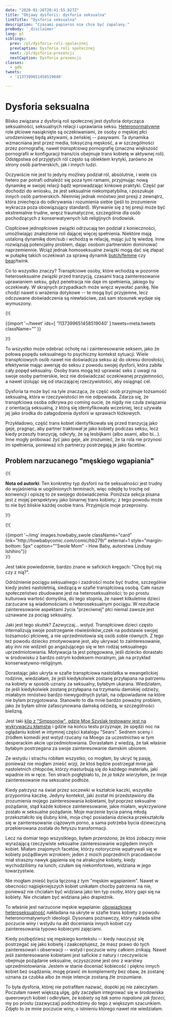 ```yaml
---
date: "2020-01-26T20:41:55.827Z"
title: "Objawy dysforii: dysforia seksualna"
linkTitle: "Dysforia seksualna"
description: "Czasami papieros nie chce być zapalany."
preBody: '_disclaimer'
lang: pl
siblings:
  prev: /pl/dysforia-roli-spolecznej
  prevCaption: Dysforia roli społecznej
  next: /pl/dysforia-prezencji
  nextCaption: Dysforia prezencji
classes:
  - gdb
tweets:
  - '1137399651458519040'

---
```


# Dysforia seksualna

Blisko związana z dysforią roli społecznej jest dysforia dotycząca seksualności, seksualnych relacji i uprawiania seksu. [Heteronormatywne](https://pl.wikipedia.org/wiki/Heteronormatywno%C5%9B%C4%87) role płciowe nasiąknięte są oczekiwaniami, że osoby o męskiej płci urodzeniowej będą aktywami, a żeńskiej -- pasywami. Ta dynamika wzmacniana jest przez media, toksyczną męskość, a w szczególności przez pornografię, nawet *transpłciową* pornografię (znaczna większość pornografii w konfiguracji trans/cis obejmuje trans kobietę w aktywnej roli). Odstępstwa od przyjętych ról często są obiektem krytyki, zarówno ze strony osób partnerskich, jak i innych ludzi.

Oczywiście nie jest to jedyny możliwy podział ról, absolutnie, i wiele cis hetero par potrafi odnaleźć się poza tymi ramami, przyjmując nową dynamikę w swojej relacji bądź wprowadzając kinkowe praktyki. Część par dochodzi do wniosku, że jest seksualnie niekompatybilna, i poszukuje innych osób partnerskich. Niemniej jednak mnóstwo jest presji z zewnątrz, która zniechęca do odkrywania i rozumienia siebie (jeśli to zrozumienie wykracza poza obowiązujący standard). Wyrwanie się z tej presji może być ekstremalnie trudne, wręcz traumatyczne, szczególnie dla osób pochodzących z konserwatywnych lub religijnych środowisk.

Cispłciowe jednopłciowe związki odrzucają ten podział z konieczności, umożliwiając znalezienie roli dającej więcej spełnienia. Niektóre mają ustaloną dynamikę dom/sub i wchodzą w relację, mając już tę wiedzę. Inne rozwiązują potencjalny problem, dając osobom partnerskim dominować naprzemiennie. Wciąż jednak homoseksualne związki mogą dać się złapać w pułapkę takich oczekiwań za sprawą dynamik [butch/femme](https://pl.wikipedia.org/wiki/Butch_i_femme) czy [bear](https://pl.wikipedia.org/wiki/Gay_bear)/twink.

Co to wszystko znaczy? Transpłciowe osoby, które wchodzą w pozornie heteroseksualne związki przed tranzycją, czasami tracą zainteresowanie uprawianiem seksu, gdyż penetracja nie daje im spełnienia, jakiego by oczekiwały. W skrajnych przypadkach może wręcz wywołać panikę. Nie chodzi nawet o wrażenia dotykowe -- te mogą być przyjemne, lecz odczuwane doświadczenia są niewłaściwe, zaś sam stosunek wydaje się wymuszony.

{!{ <div class="gutter">
{{import '~/tweet' ids=[
    '1137399651458519040'
] tweets=meta.tweets className="" }}
<!--
Czy jakieś inne trans dziewczyny dotarły do takiego punktu przed tranzycją, gdzie właściwie musiały odpływać, by robić za top, czy tylko ja lol
-->
</div>}!}

To wszystko może odebrać ochotę na i zainteresowanie seksem, jako że połowa popędu seksualnego to psychiczny kontekst sytuacji. Wiele transpłciowych osób nawet nie doświadcza seksu aż do okresu dorosłości, efektywnie mając awersję do seksu z powodu swojej dysforii, która zabiła cały popęd seksualny. Osoby trans mogą też uprawiać seks z uwagi na swoje osoby partnerskie, lecz nie doświadczać oczekiwanej przyjemności, a nawet izolując się od otaczającej rzeczywistości, aby osiągnąć cel.

Dysforia ta może być na tyle znacząca, że część osób przyjmuje tożsamość seksualną, która w rzeczywistości im nie odpowiada. Zdarza się, że transpłciowa osoba odkrywa po coming oucie, że nigdy nie czuła związania z orientacją seksualną, z którą się identyfikowała wcześniej, lecz używała jej jako środka do załagodzenia dysforii w sprawach łóżkowych.

Przykładowo, część trans kobiet identyfikowała się przed tranzycją jako geje, pragnąc, aby partner traktował je jako kobiety podczas seksu, lecz kiedy przeszły tranzycję, odkryły, że są lesbijkami (albo asami, albo bi...). Inne mogły próbować żyć jako geje, ale zrozumieć, że ta rola nie przynosi im spełnienia, ponieważ ich partnerzy postrzegają je jako facetów.

## Problem narzucanego "męskiego wgapiania"

{!{<div class="cw"><p>
<strong>Nota od autorki</strong>: Ten konkretny typ dysforii na tle seksualności jest trudny do wyjaśnienia w uogólnionych terminach, więc odejdę tu trochę od konwencji i opiszę to ze swojego doświadczenia. Poniższa sekcja pisana jest z mojej perspektywy jako binarnej trans kobiety; z tego powodu może to nie być bliskie każdej osobie trans. Przyjmijcie moje przeprosiny.
</p></div>}!}

{!{
<div class="gutter flex">
{{import '~/img' images.howbaby_swole className="card" link="http://howbabycomic.com/comic/hb279/" external=1 style="margin-bottom: 5px" caption="&quot;Swole Mom&quot; - How Baby, autorstwa Lindsay Ishihiro"}}
</div>
}!}

Jest takie powiedzenie, bardzo znane w safickich kręgach: "Chcę być nią czy z nią?".

Odróżnienie pociągu seksualnego i zazdrości może być trudne, szczególnie kiedy jesteś nastoletnią, siedzącą w szafie transpłciową osobą. Całe nasze społeczeństwo zbudowane jest na heteroseksualności; to po prostu kulturowa wartość domyślna, do tego stopnia, że nawet kilkuletnie dzieci zarzucane są wiadomościami o heteroseksualnym pociągu. W rezultacie zainteresowanie aspektami życia "przeciwnej" płci niemal zawsze jest uznawane za pociąg seksualny.

Jaki jest tego skutek? Zazwyczaj... wstyd. Transpłciowe dzieci często internalizują swoje postrzeganie rówieśników_czek na podstawie swojej tożsamości płciowej, a nie uprzedmiotowia się osób sobie równych. Z tego też powodu dziecko zmotywowane jest, aby ukrywać to zainteresowanie, aby inni nie widzieli go angażującego się w ten rodzaj seksualnego uprzedmiotowiania. Motywacja ta jest potęgowana, jeśli dziecko dorastało w środowisku z bardzo ostrym kodeksem moralnym, jak na przykład konserwatywno-religijnym.

Dorastając jako ukryta w szafie transpłciowa nastolatka w ewangelickiej rodzinie, wiedziałam, że jeśli kiedykolwiek zostanę przyłapana na patrzeniu na kobiety w sposób uznany za seksualny, byłabym ukarana. Wiedziałam, że jeśli kiedykolwiek zostanę przyłapana na trzymaniu damskiej odzieży, miałabym mnóstwo bardzo niewygodnych pytań, na odpowiadanie na które nie byłam przygotowana. Stanowiło to dla mnie bardzo poważny problem, jako że byłam silnie zafascynowana damską odzieżą, w szczególności bielizną.

Jest taki [klip z "Simpsonów", gdzie Moe Szyslak testowany jest na wykrywaczu kłamstw](https://www.youtube.com/watch?v=iQGwrK_yDEg) i gdzie na końcu testu przyznaje, że spędzi noc na oglądaniu kobiet w intymnej części katalogu "Sears". Sednem sceny i źródłem komedii jest wstyd rzucany na Moego za uczestnictwo w tym desperackim akcie uprzedmiotowiania. Dorastałam z wiedzą, że tak właśnie byłabym postrzegana za swoje zainteresowanie damskim ubiorem.

Ze wstydu i strachu robiłam wszystko, co mogłam, by ukryć tę pasję, ponieważ nie mogłam znieść wizji, że ktoś będzie postrzegał mnie jak nastoletnich chłopców, którzy masturbują się do każdego materiału, jaki wpadnie im w ręce. Ten strach pogłębiało to, że *ja także wierzyłam*, że moje zainteresowanie ma seksualne podłoże.

Kiedy patrzysz na świat przez soczewki w kształcie kaczki, wszystko przypomina kaczkę. Jedyny kontekst, jaki został mi przedstawiony dla zrozumienia mojego zainteresowania kobietami, był poprzez seksualne pożądanie, stąd każde kobiece zainteresowanie, jakie miałam, wykrzywione zostało w seksualne pożądanie. Moje marzenie bycia panną młodą przekształciło się ślubny kink, moja chęć posiadania dziecka przekształciła się w zainteresowanie ciążowym porno, a sama potrzeba bycia dziewczyną przekierowana została do fetyszu transformacji.

Lecz na domiar tego wszystkiego, byłam *przerażona*, że ktoś zobaczy mnie wyrażającą rzeczywiste seksualne zainteresowanie względem innych kobiet. Miałam znajomych facetów, którzy notorycznie wpatrywali się w kobiety pożądliwym wzrokiem; jeden z moich poprzednich pracodawców miał straszny nawyk gapienia się na atrakcyjne kobiety, kiedy wychodziliśmy na lunch; czułam się niekomfortowo, widziana w jego towarzystwie.

Nie mogłam znieść bycia łączoną z tym "męskim wgapianiem". Nawet w obecności najpiękniejszych kobiet unikałam choćby patrzenia na nie, ponieważ nie chciałam być widziana jako ten typ osoby, który gapi się na kobiety. Nie chciałam być widziana jako drapieżnik.

To właśnie jest narzucone męskie wgapianie: [obowiązkowa heteroseksualność](https://pl.wikipedia.org/wiki/Obowi%C4%85zkowy_heteroseksualizm) nakładana na ukryte w szafie trans kobiety z powodu heteronormatywnych ideologii. Dysonans poznawczy, który nakłada silne poczucie winy i wstydu na akt doceniania innych kobiet czy zainteresowania typowo kobiecymi zajęciami.

Kiedy pozbędziesz się męskiego kontekstu -- kiedy nauczysz się postrzegać się jako kobietę i zaakceptujesz, że masz prawo do tych zainteresowań i obserwacji -- wstyd i poczucie winy całkiem znikają. Nawet jeśli zainteresowanie kobietami jest safickie z natury i rzeczywiście obejmuje pożądanie seksualne, oczyszczone jest ono z warstwy uprzedmiotowiania. Jestem w stanie doceniać kobiecość i piękno innych kobiet bez osądzania; mogę prawić im komplementy bez obaw, że zostanę uznana za czubka albo że moje intencje zostaną źle zrozumiane.

To była dysforia, której nie potrafiłam nazwać, dopóki jej nie zaleczyłam. Poczułam nawet większą ulgę, gdy zaczęłam integrować się w środowiska queerowych kobiet i odkryłam, że *kobiety są tak samo napalone jak faceci*, my po prostu (zazwyczaj) podchodzimy do tego z większym szacunkiem. Zdjęło to ze mnie poczucie winy, o istnieniu którego nawet nie wiedziałam.
